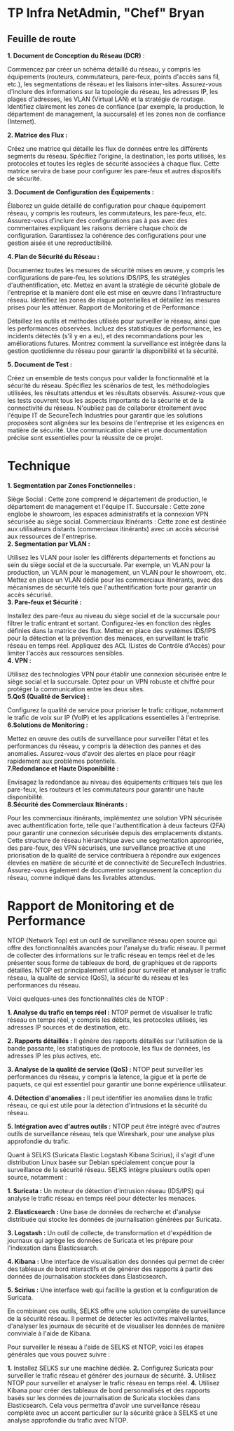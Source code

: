 # TP Infra  NetAdmin, "Chef" Bryan

## Feuille de route  
**1. Document de Conception du Réseau (DCR)** :

Commencez par créer un schéma détaillé du réseau, y compris les équipements (routeurs, commutateurs, pare-feux, points d'accès sans fil, etc.), les segmentations de réseau et les liaisons inter-sites.
Assurez-vous d'inclure des informations sur la topologie du réseau, les adresses IP, les plages d'adresses, les VLAN (Virtual LAN) et la stratégie de routage.
Identifiez clairement les zones de confiance (par exemple, la production, le département de management, la succursale) et les zones non de confiance (Internet).
  
  **2. Matrice des Flux :**

Créez une matrice qui détaille les flux de données entre les différents segments du réseau.
Spécifiez l'origine, la destination, les ports utilisés, les protocoles et toutes les règles de sécurité associées à chaque flux.
Cette matrice servira de base pour configurer les pare-feux et autres dispositifs de sécurité.  

**3. Document de Configuration des Équipements :**

Élaborez un guide détaillé de configuration pour chaque équipement réseau, y compris les routeurs, les commutateurs, les pare-feux, etc.
Assurez-vous d'inclure des configurations pas à pas avec des commentaires expliquant les raisons derrière chaque choix de configuration.
Garantissez la cohérence des configurations pour une gestion aisée et une reproductibilité.  

**4. Plan de Sécurité du Réseau :**

Documentez toutes les mesures de sécurité mises en œuvre, y compris les configurations de pare-feu, les solutions IDS/IPS, les stratégies d'authentification, etc.
Mettez en avant la stratégie de sécurité globale de l'entreprise et la manière dont elle est mise en œuvre dans l'infrastructure réseau.
Identifiez les zones de risque potentielles et détaillez les mesures prises pour les atténuer.
Rapport de Monitoring et de Performance :

Détaillez les outils et méthodes utilisés pour surveiller le réseau, ainsi que les performances observées.
Incluez des statistiques de performance, les incidents détectés (s'il y en a eu), et des recommandations pour les améliorations futures.
Montrez comment la surveillance est intégrée dans la gestion quotidienne du réseau pour garantir la disponibilité et la sécurité.  

**5. Document de Test :**

Créez un ensemble de tests conçus pour valider la fonctionnalité et la sécurité du réseau.
Spécifiez les scénarios de test, les méthodologies utilisées, les résultats attendus et les résultats observés.
Assurez-vous que les tests couvrent tous les aspects importants de la sécurité et de la connectivité du réseau.
N'oubliez pas de collaborer étroitement avec l'équipe IT de SecureTech Industries pour garantir que les solutions proposées sont alignées sur les besoins de l'entreprise et les exigences en matière de sécurité. Une communication claire et une documentation précise sont essentielles pour la réussite de ce projet.    
# Technique  
**1. Segmentation par Zones Fonctionnelles :**

Siège Social : Cette zone comprend le département de production, le département de management et l'équipe IT.
Succursale : Cette zone englobe le showroom, les espaces administratifs et la connexion VPN sécurisée au siège social.
Commerciaux Itinérants : Cette zone est destinée aux utilisateurs distants (commerciaux itinérants) avec un accès sécurisé aux ressources de l'entreprise.  
**2. Segmentation par VLAN :**

Utilisez les VLAN pour isoler les différents départements et fonctions au sein du siège social et de la succursale. Par exemple, un VLAN pour la production, un VLAN pour le management, un VLAN pour le showroom, etc.
Mettez en place un VLAN dédié pour les commerciaux itinérants, avec des mécanismes de sécurité tels que l'authentification forte pour garantir un accès sécurisé.  
**3. Pare-feux et Sécurité :**

Installez des pare-feux au niveau du siège social et de la succursale pour filtrer le trafic entrant et sortant. Configurez-les en fonction des règles définies dans la matrice des flux.
Mettez en place des systèmes IDS/IPS pour la détection et la prévention des menaces, en surveillant le trafic réseau en temps réel.
Appliquez des ACL (Listes de Contrôle d'Accès) pour limiter l'accès aux ressources sensibles.  
**4. VPN :**

Utilisez des technologies VPN pour établir une connexion sécurisée entre le siège social et la succursale. Optez pour un VPN robuste et chiffré pour protéger la communication entre les deux sites.  
**5.QoS (Qualité de Service) :**

Configurez la qualité de service pour prioriser le trafic critique, notamment le trafic de voix sur IP (VoIP) et les applications essentielles à l'entreprise.  
**6.Solutions de Monitoring :**

Mettez en œuvre des outils de surveillance pour surveiller l'état et les performances du réseau, y compris la détection des pannes et des anomalies.
Assurez-vous d'avoir des alertes en place pour réagir rapidement aux problèmes potentiels.  
**7.Redondance et Haute Disponibilité :**

Envisagez la redondance au niveau des équipements critiques tels que les pare-feux, les routeurs et les commutateurs pour garantir une haute disponibilité.  
**8.Sécurité des Commerciaux Itinérants :**

Pour les commerciaux itinérants, implémentez une solution VPN sécurisée avec authentification forte, telle que l'authentification à deux facteurs (2FA) pour garantir une connexion sécurisée depuis des emplacements distants.
Cette structure de réseau hiérarchique avec une segmentation appropriée, des pare-feux, des VPN sécurisés, une surveillance proactive et une priorisation de la qualité de service contribuera à répondre aux exigences élevées en matière de sécurité et de connectivité de SecureTech Industries. Assurez-vous également de documenter soigneusement la conception du réseau, comme indiqué dans les livrables attendus.

# Rapport de Monitoring et de Performance

NTOP (Network Top) est un outil de surveillance réseau open source qui offre des fonctionnalités avancées pour l'analyse du trafic réseau. Il permet de collecter des informations sur le trafic réseau en temps réel et de les présenter sous forme de tableaux de bord, de graphiques et de rapports détaillés. NTOP est principalement utilisé pour surveiller et analyser le trafic réseau, la qualité de service (QoS), la sécurité du réseau et les performances du réseau.

Voici quelques-unes des fonctionnalités clés de NTOP :

**1. Analyse du trafic en temps réel :** NTOP permet de visualiser le trafic réseau en temps réel, y compris les débits, les protocoles utilisés, les adresses IP sources et de destination, etc.

**2. Rapports détaillés :** Il génère des rapports détaillés sur l'utilisation de la bande passante, les statistiques de protocole, les flux de données, les adresses IP les plus actives, etc.

**3. Analyse de la qualité de service (QoS) :** NTOP peut surveiller les performances du réseau, y compris la latence, la gigue et la perte de paquets, ce qui est essentiel pour garantir une bonne expérience utilisateur.

**4. Détection d'anomalies :** Il peut identifier les anomalies dans le trafic réseau, ce qui est utile pour la détection d'intrusions et la sécurité du réseau.

**5. Intégration avec d'autres outils :** NTOP peut être intégré avec d'autres outils de surveillance réseau, tels que Wireshark, pour une analyse plus approfondie du trafic.

Quant à SELKS (Suricata Elastic Logstash Kibana Scirius), il s'agit d'une distribution Linux basée sur Debian spécialement conçue pour la surveillance de la sécurité réseau. SELKS intègre plusieurs outils open source, notamment :

**1. Suricata :** Un moteur de détection d'intrusion réseau (IDS/IPS) qui analyse le trafic réseau en temps réel pour détecter les menaces.

**2. Elasticsearch :** Une base de données de recherche et d'analyse distribuée qui stocke les données de journalisation générées par Suricata.

**3. Logstash :** Un outil de collecte, de transformation et d'expédition de journaux qui agrège les données de Suricata et les prépare pour l'indexation dans Elasticsearch.

**4. Kibana :** Une interface de visualisation des données qui permet de créer des tableaux de bord interactifs et de générer des rapports à partir des données de journalisation stockées dans Elasticsearch.

**5. Scirius :** Une interface web qui facilite la gestion et la configuration de Suricata.

En combinant ces outils, SELKS offre une solution complète de surveillance de la sécurité réseau. Il permet de détecter les activités malveillantes, d'analyser les journaux de sécurité et de visualiser les données de manière conviviale à l'aide de Kibana.

Pour surveiller le réseau à l'aide de SELKS et NTOP, voici les étapes générales que vous pouvez suivre :

**1.** Installez SELKS sur une machine dédiée.
**2.** Configurez Suricata pour surveiller le trafic réseau et générer des journaux de sécurité.
**3.** Utilisez NTOP pour surveiller et analyser le trafic réseau en temps réel.
**4.** Utilisez Kibana pour créer des tableaux de bord personnalisés et des rapports basés sur les données de journalisation de Suricata stockées dans Elasticsearch.
Cela vous permettra d'avoir une surveillance réseau complète avec un accent particulier sur la sécurité grâce à SELKS et une analyse approfondie du trafic avec NTOP.
